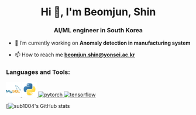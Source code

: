 <h1 align="center">Hi 👋, I'm Beomjun, Shin</h1>
<h3 align="center">AI/ML engineer in South Korea</h3>

- 🔭 I’m currently working on **Anomaly detection in manufacturing system**

- 📫 How to reach me **beomjun.shin@yonsei.ac.kr**


<h3 align="left">Languages and Tools:</h3>
<p align="left"> <a href="https://www.mysql.com/" target="_blank"> <img src="https://raw.githubusercontent.com/devicons/devicon/master/icons/mysql/mysql-original-wordmark.svg" alt="mysql" width="40" height="40"/> </a> <a href="https://www.python.org" target="_blank"> <img src="https://raw.githubusercontent.com/devicons/devicon/master/icons/python/python-original.svg" alt="python" width="40" height="40"/> </a> <a href="https://pytorch.org/" target="_blank"> <img src="https://www.vectorlogo.zone/logos/pytorch/pytorch-icon.svg" alt="pytorch" width="40" height="40"/> </a> <a href="https://www.tensorflow.org" target="_blank"> <img src="https://www.vectorlogo.zone/logos/tensorflow/tensorflow-icon.svg" alt="tensorflow" width="40" height="40"/> </a> </p>

 [![sub1004's GitHub stats](https://github-readme-stats.vercel.app/api?username=sub1004&show_icons=true&theme=radical)

